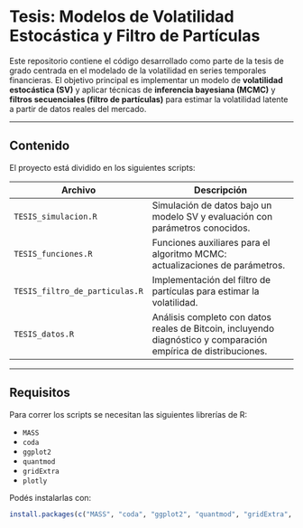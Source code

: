 # Tesis: Modelos de Volatilidad Estocástica y Filtro de Partículas

Este repositorio contiene el código desarrollado como parte de la tesis de grado centrada en el modelado de la volatilidad en series temporales financieras. El objetivo principal es implementar un modelo de **volatilidad estocástica (SV)** y aplicar técnicas de **inferencia bayesiana (MCMC)** y **filtros secuenciales (filtro de partículas)** para estimar la volatilidad latente a partir de datos reales del mercado.

---

##  Contenido

El proyecto está dividido en los siguientes scripts:

| Archivo                      | Descripción                                                                 |
|-----------------------------|-----------------------------------------------------------------------------|
| `TESIS_simulacion.R`        | Simulación de datos bajo un modelo SV y evaluación con parámetros conocidos. |
| `TESIS_funciones.R`         | Funciones auxiliares para el algoritmo MCMC: actualizaciones de parámetros. |
| `TESIS_filtro_de_particulas.R` | Implementación del filtro de partículas para estimar la volatilidad.          |
| `TESIS_datos.R`             | Análisis completo con datos reales de Bitcoin, incluyendo diagnóstico y comparación empírica de distribuciones. |

---

##  Requisitos

Para correr los scripts se necesitan las siguientes librerías de R:

- `MASS`
- `coda`
- `ggplot2`
- `quantmod`
- `gridExtra`
- `plotly`

Podés instalarlas con:

```r
install.packages(c("MASS", "coda", "ggplot2", "quantmod", "gridExtra", "plotly"))
